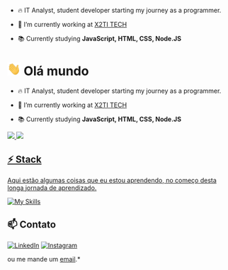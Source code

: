 - 🔥 IT Analyst, student developer starting my journey as a programmer.

- 🔭 I’m currently working at [X2TI TECH](https://x2ti.tech)

- 📚 Currently studying **JavaScript, HTML, CSS, Node.JS** 

# <img src="https://raw.githubusercontent.com/ABSphreak/ABSphreak/master/gifs/Hi.gif" width="30px" height="30px"> Olá mundo

- 🔥 IT Analyst, student developer starting my journey as a programmer.

- 🔭 I’m currently working at [X2TI TECH](https://x2ti.tech)

- 📚 Currently studying **JavaScript, HTML, CSS, Node.JS** 


<div align="left">
  <a href="https://github.com/GefersonCamargo">
  <img height="180em" src="https://github-readme-stats.vercel.app/api?username=GefersonCamargo&show_icons=true&theme=dracula&include_all_commits=true&count_private=true"/>
  <img height="180em" src="https://github-readme-stats.vercel.app/api/top-langs/?username=GefersonCamargo&layout=compact&langs_count=7&theme=dracula"/>
</div>

## ⚡ Stack

Aqui estão algumas coisas que eu estou aprendendo, no começo desta longa jornada de aprendizado.

[![My Skills](https://skillicons.dev/icons?i=html,css,js,ts,react,nextjs,sass,styledcomponents,nodejs,docker)](https://skillicons.dev)

## 📫 Contato
[![LinkedIn](https://img.shields.io/badge/LinkedIn-0077B5?style=for-the-badge&logo=linkedin&logoColor=white)](https://br.linkedin.com/in/geferson-camargo-8b9aa3b2) 
[![Instagram](https://img.shields.io/badge/Instagram-%23E4405F.svg?style=for-the-badge&logo=Instagram&logoColor=white)](https://www.instagram.com/gefersondev/)


ou me mande um [email](mailto:gefersondev@gmail.com).*




